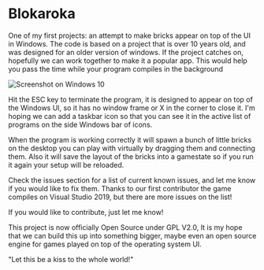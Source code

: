 # Blokaroka
One of my first projects: an attempt to make bricks appear on top of the UI in Windows. The code is based on a project that is over 10 years old, and was designed for an older version of windows. If the project catches on, hopefully we can work together to make it a popular app. This would help you pass the time while your program compiles in the background 

![Screenshot on Windows 10](https://raw.githubusercontent.com/michaelplzno/DesktopBricks/master/Blokaroka.PNG)

Hit the ESC key to terminate the program, it is designed to appear on top of the Windows UI, so it has no window frame or X in the corner to close it. I'm hoping we can add a taskbar icon so that you can see it in the active list of programs on the side Windows bar of icons.

When the program is working correctly it will spawn a bunch of little bricks on the desktop you can play with virtually by dragging them and connecting them. Also it will save the layout of the bricks into a gamestate so if you run it again your setup will be reloaded. 

Check the issues section for a list of current known issues, and let me know if you would like to fix them. Thanks to our first contributor the game compiles on Visual Studio 2019, but there are more issues on the list!

If you would like to contribute, just let me know!

This project is now officially Open Source under GPL V2.0, It is my hope that we can build this up into something bigger, maybe even an open source engine for games played on top of the operating system UI. 

"Let this be a kiss to the whole world!"

